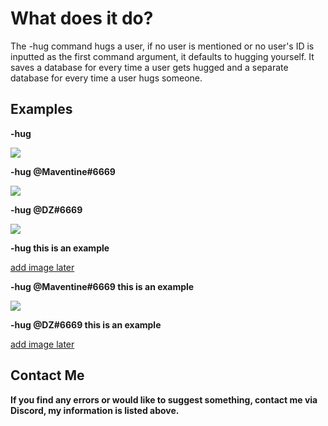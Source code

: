# What does it do?
The -hug command hugs a user, if no user is mentioned or no user's ID is inputted as the first command argument, it defaults to hugging yourself. It saves a database for every time a user gets hugged and a separate database for every time a user hugs someone.

## Examples
**-hug**

![](https://cdn.discordapp.com/attachments/724940659240337441/741335534030553268/image0.png)

**-hug @Maventine#6669**

![](https://cdn.discordapp.com/attachments/724940659240337441/741333767750156288/image0.png)

**-hug @DZ#6669**

![](https://cdn.discordapp.com/attachments/724940659240337441/741336260551114833/image0.png)

**-hug this is an example**

[add image later]()

**-hug @Maventine#6669 this is an example**

![](https://cdn.discordapp.com/attachments/724940659240337441/741337891569008780/image0.png)

**-hug @DZ#6669 this is an example**

[add image later]()

## Contact Me
**If you find any errors or would like to suggest something, contact me via Discord, my information is listed above.**
